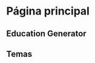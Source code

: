 <script setup>
import temas from '.vitepress/components/temas.vue'
</script>

# Página principal

## Education Generator

<div class="temas"> 
  <h2> Temas </h2>
  <temas></temas>
</div>